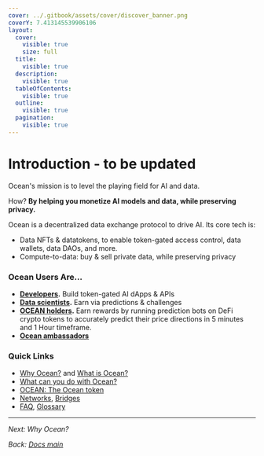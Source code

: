 ```yaml
---
cover: ../.gitbook/assets/cover/discover_banner.png
coverY: 7.413145539906106
layout:
  cover:
    visible: true
    size: full
  title:
    visible: true
  description:
    visible: true
  tableOfContents:
    visible: true
  outline:
    visible: true
  pagination:
    visible: true
---
```


# Introduction - to be updated

Ocean's mission is to level the playing field for AI and data.

How? **By helping you monetize AI models and data, while preserving privacy.**

Ocean is a decentralized data exchange protocol to drive AI. Its core tech is:

* Data NFTs & datatokens, to enable token-gated access control, data wallets, data DAOs, and more.
* Compute-to-data: buy & sell private data, while preserving privacy

### Ocean Users Are...

* [**Developers**](../developers/)**.** Build token-gated AI dApps & APIs
* [**Data scientists**](../data-scientists/)**.** Earn via predictions & challenges
* [**OCEAN holders**](../data-farming/)**.** Earn rewards by running prediction bots on DeFi crypto tokens to accurately predict their price directions in 5 minutes and 1 Hour timeframe.
* [**Ocean ambassadors**](https://oceanprotocol.com/explore/community)

### Quick Links

* [Why Ocean?](why-ocean.md) and [What is Ocean?](what-is-ocean.md)
* [What can you do with Ocean?](benefits.md)
* [OCEAN: The Ocean token](broken-reference)
* [Networks](networks/), [Bridges](networks/bridges.md)
* [FAQ](faq.md), [Glossary](glossary.md)

***

_Next:_ _Why Ocean?_

_Back:_ [_Docs main_](../)
